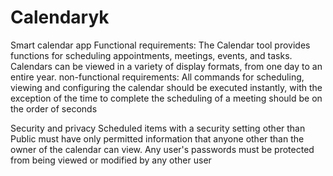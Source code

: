 # Calendaryk
Smart calendar app
Functional requirements:
The Calendar tool provides functions for scheduling appointments, meetings, events, and tasks. Calendars can be viewed in a variety of display formats, from one day to an entire year.
non-functional requirements:
All commands for scheduling, viewing and configuring the calendar should be executed instantly, with the exception of the time to complete the scheduling of a meeting should be on the order of seconds

Security and privacy
Scheduled items with a security setting other than Public must have only permitted information that anyone other than the owner of the calendar can view. Any user's passwords must be protected from being viewed or modified by any other user
